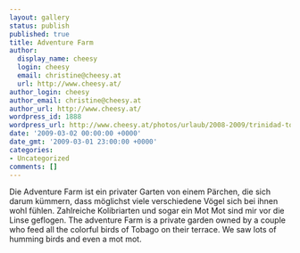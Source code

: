 ```yaml
---
layout: gallery
status: publish
published: true
title: Adventure Farm
author:
  display_name: cheesy
  login: cheesy
  email: christine@cheesy.at
  url: http://www.cheesy.at/
author_login: cheesy
author_email: christine@cheesy.at
author_url: http://www.cheesy.at/
wordpress_id: 1888
wordpress_url: http://www.cheesy.at/photos/urlaub/2008-2009/trinidad-tobago/adventure-farm/
date: '2009-03-02 00:00:00 +0000'
date_gmt: '2009-03-01 23:00:00 +0000'
categories:
- Uncategorized
comments: []
---
```

<!--:de-->Die Adventure Farm ist ein privater Garten von einem Pärchen, die sich darum kümmern, dass möglichst viele verschiedene Vögel sich bei ihnen wohl fühlen. Zahlreiche Kolibriarten und sogar ein Mot Mot sind mir vor die Linse geflogen.
<!--:--><!--:en-->The adventure Farm is a private garden owned by a couple who feed all the colorful birds of Tobago on their terrace. We saw lots of humming birds and even a mot mot.
<!--:-->
